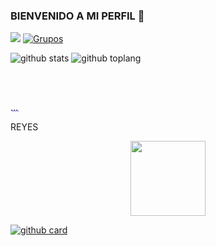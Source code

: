 ### BIENVENIDO A MI PERFIL 👋

<a href="https://wa.me/50369907657" target="blank"><img src="https://img.shields.io/badge/Creador-33FF00?style=for-the-badge&logo=whatsapp&logoColor=red" /></a>
[![Grupos](https://img.shields.io/badge/Grupo-33FF00?style=for-the-badge&logo=whatsapp&logoColor=red)](https://chat.whatsapp.com/DX4KAYmJxRoHWdAUPJX5Dn) 

![github stats](https://github-readme-stats.vercel.app/api?username=MESIASREYES&show_icons=true&theme=chartreuse-dark)
![github toplang](https://github-readme-stats.vercel.app/api/top-langs/?username=MESIASREYES&layout=compact&theme=chartreuse-dark)

<br><br>
</a>

<p style="text-shadow: 0.1em 0.1em 0.15em rgb(0, 0, 255)">…</p>REYES
<p align="center"> 
<a href="https://github.com/MESIASREYES/Fenix-Bot-CD"><img src="http://readme-typing-svg.herokuapp.com?font=mono&size=17&duration=8000&color=[rgb]&center=falso&vCenter=falso&lines=𝑴𝑰𝑺++𝑷𝑹𝑶𝒀𝑬𝑪𝑻𝑶𝑺" height="120px"></a> 
</p>

<a href="https://github.com/MESIASREYES/Fenix-Bot-CD">![github card](https://github-readme-stats.vercel.app/api/pin/?username=MESIASREYES&repo=Fenix-Bot-CD&theme=omni)</a>
